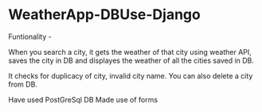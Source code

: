 # WeatherApp-DBUse-Django

Funtionality - 

When you search a city, it gets the weather of that city using weather API, saves the city in DB and displayes the weather of all the cities saved in DB.

It checks for duplicacy of city, invalid city name.
You can also delete a city from DB.

Have used PostGreSql DB
Made use of forms
